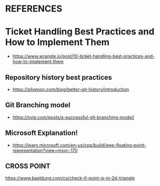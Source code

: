 # REFERENCES

# Ticket Handling Best Practices and How to Implement Them

- https://www.wrangle.io/post/10-ticket-handling-best-practices-and-how-to-implement-them

## Repository history best practices

- https://silvenon.com/blog/better-git-history/introduction

## Git Branching model

- https://nvie.com/posts/a-successful-git-branching-model/

## Microsoft Explanation!

- https://learn.microsoft.com/en-us/cpp/build/ieee-floating-point-representation?view=msvc-170

## CROSS POINT

https://www.baeldung.com/cs/check-if-point-is-in-2d-triangle

<!--
	https://www.42evals.com/s
	CVb3d2023 //depracrated
-->